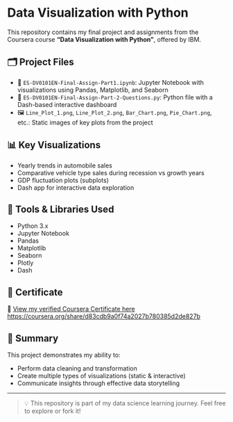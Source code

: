 # Data Visualization with Python

This repository contains my final project and assignments from the Coursera course **“Data Visualization with Python”**, offered by IBM.

## 🗂️ Project Files

- 📓 `ES-DV0101EN-Final-Assign-Part1.ipynb`: Jupyter Notebook with visualizations using Pandas, Matplotlib, and Seaborn
- 🐍 `ES-DV0101EN-Final-Assign-Part-2-Questions.py`: Python file with a Dash-based interactive dashboard
- 🖼️ `Line_Plot_1.png`, `Line_Plot_2.png`, `Bar_Chart.png`, `Pie_Chart.png`, etc.: Static images of key plots from the project

## 📊 Key Visualizations

- Yearly trends in automobile sales
- Comparative vehicle type sales during recession vs growth years
- GDP fluctuation plots (subplots)
- Dash app for interactive data exploration

## 🧰 Tools & Libraries Used

- Python 3.x  
- Jupyter Notebook  
- Pandas  
- Matplotlib  
- Seaborn  
- Plotly  
- Dash

## 📑 Certificate

📜 [View my verified Coursera Certificate here](#)  
https://coursera.org/share/d83cdb9a0f74a2027b780385d2de827b

## 🎯 Summary

This project demonstrates my ability to:
- Perform data cleaning and transformation
- Create multiple types of visualizations (static & interactive)
- Communicate insights through effective data storytelling

---

> 💡 This repository is part of my data science learning journey. Feel free to explore or fork it!
